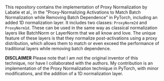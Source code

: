 This repository contains the implementation of Proxy Normalization by Labatie et al., in the "Proxy-Normalizing Activations to Match Batch Normalization while Removing Batch Dependence" in PyTorch, including an added 1D normalization layer. It includes two classes: `ProxyNorm2d` and `ProxyNorm1d`. These can be used in the same way as classical normalization layers like BatchNorm or LayerNorm that we all know and love. The unique feature of these layers is that they normalize post-activations using a proxy distribution, which allows them to match or even exceed the performance of traditional layers while removing batch dependence.


**DISCLAIMER**
Please note that I am not the original inventor of this technique, nor have I collaborated with the authors. My contribution is an implementation of the Proxy Normalization technique in PyTorch, with minor modifications, and the addition of a 1D normalization layer.
